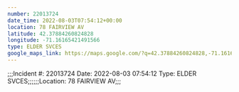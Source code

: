 ```yaml
---
number: 22013724
date_time: 2022-08-03T07:54:12+00:00
location: 78 FAIRVIEW AV
latitude: 42.37884260824828
longitude: -71.16165421491566
type: ELDER SVCES
google_maps_link: https://maps.google.com/?q=42.37884260824828,-71.16165421491566
---
```


;;;Incident #: 22013724   Date: 2022-08-03 07:54:12   Type: ELDER SVCES;;;;;;Location: 78 FAIRVIEW AV;;;
